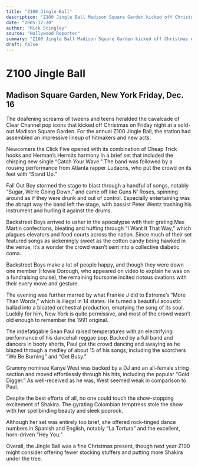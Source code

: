 ```yaml
---
title: "Z100 Jingle Ball"
description: "Z100 Jingle Ball Madison Square Garden kicked off Christmas on Friday night. Backstreet Boys arrived to usher in the apocalypse with their grating Max Martin confections. Frankie J turned a beautiful ..."
date: "2005-12-20"
author: "Mick Stingley"
source: "Hollywood Reporter"
summary: "Z100 Jingle Ball Madison Square Garden kicked off Christmas on Friday night. Backstreet Boys arrived to usher in the apocalypse with their grating Max Martin confections. Frankie J turned a beautiful acoustic ballad into a bloated orchestral production."
draft: false
---
```


# Z100 Jingle Ball

## Madison Square Garden, New York Friday, Dec. 16

The deafening screams of tweens and teens heralded the cavalcade of Clear Channel pop icons that kicked off Christmas on Friday night at a sold-out Madison Square Garden. For the annual Z100 Jingle Ball, the station had assembled an impressive lineup of hitmakers and new acts.

Newcomers the Click Five opened with its combination of Cheap Trick hooks and Herman’s Hermits harmony in a brief set that included the chirping new single “Catch Your Wave.” The band was followed by a rousing performance from Atlanta rapper Ludacris, who put the crowd on its feet with “Stand Up.”

Fall Out Boy stormed the stage to blast through a handful of songs, notably “Sugar, We’re Going Down,” and came off like Guns N’ Roses, spinning around as if they were drunk and out of control. Especially entertaining was the abrupt way the band left the stage, with bassist Peter Wentz trashing his instrument and hurling it against the drums.

Backstreet Boys arrived to usher in the apocalypse with their grating Max Martin confections, bleating and huffing through “I Want It That Way,” which plagues elevators and food courts across the nation. Since much of their set featured songs as sickeningly sweet as the cotton candy being hawked in the venue, it’s a wonder the crowd wasn’t sent into a collective diabetic coma.

Backstreet Boys make a lot of people happy, and though they were down one member (Howie Dorough, who appeared on video to explain he was on a fundraising cruise), the remaining foursome incited riotous ovations with their every move and gesture.

The evening was further marred by what Frankie J did to Extreme’s “More Than Words,” which is illegal in 14 states. He turned a beautiful acoustic ballad into a bloated orchestral production, emptying the song of its soul. Luckily for him, New York is quite permissive, and most of the crowd wasn’t old enough to remember the 1991 original.

The indefatigable Sean Paul raised temperatures with an electrifying performance of his dancehall reggae pop. Backed by a full band and dancers in booty shorts, Paul got the crowd dancing and swaying as he blazed through a medley of about 15 of his songs, including the scorchers “We Be Burning” and “Get Busy.”

Grammy nominee Kanye West was backed by a DJ and an all-female string section and moved effortlessly through his hits, including the popular “Gold Digger.” As well-received as he was, West seemed weak in comparison to Paul.

Despite the best efforts of all, no one could touch the show-stopping excitement of Shakira. The gyrating Colombian temptress stole the show with her spellbinding beauty and sleek poprock.

Although her set was entirely too brief, she offered rock-tinged dance numbers in Spanish and English, notably “La Tortura” and the excellent, horn-driven “Hey You.”

Overall, the Jingle Ball was a fine Christmas present, though next year Z100 might consider offering fewer stocking stuffers and putting more Shakira under the tree.
